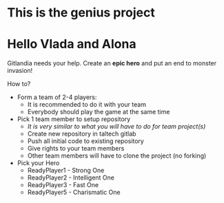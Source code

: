 # This is the genius project 
# Hello Vlada and Alona

Gitlandia needs your help. 
Create an **epic hero** and put an end to monster invasion!

How to?
* Form a team of 2-4 players:
  * It is recommended to do it with your team
  * Everybody should play the game at the same time
* Pick 1 team member to setup repository
  * _It is very similar to what you will have to do for team project(s)_
  * Create new repository in taltech gitlab
  * Push all initial code to existing repository
  * Give rights to your team members
  * Other team members will have to clone the project (no forking)
* Pick your Hero
  * ReadyPlayer1 - Strong One
  * ReadyPlayer2 - Intelligent One
  * ReadyPlayer3 - Fast One
  * ReadyPlayer5 - Charismatic One
